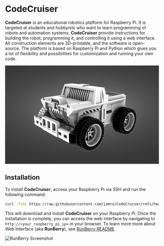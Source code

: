 # CodeCruiser

**CodeCruiser** is an educational robotics platform for Raspberry Pi. It is targeted at students and hobbyists who want to learn programming of robots and automation systems. **CodeCruiser** provide instructions for building the robot, programming it, and controlling it using a web interface. All construction elements are 3D-printable, and the software is open-source. The platform is based on Raspberry Pi and Python which gives you a lot of flexibility and possibilities for customization and running your own code.


![CodeCruiser Screenshot](docs/render.png)


## Installation

To install **CodeCruiser**, access your Raspberry Pi via SSH and run the following command:

```bash
curl -fsSL https://raw.githubusercontent.com/jamro/CodeCruiser/refs/heads/main/installer.sh | bash
```

This will download and install **CodeCruiser** on your Raspberry Pi. Once the installation is complete, you can access the web interface by navigating to `http://<your_raspberry_pi_ip>` in your browser. To learn more more about Web Interface (aka **RunBerry**), see [RunBerry README](runberry/README.md).

![RunBerry Screenshot](docs/runberry_ui.png)
